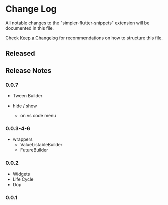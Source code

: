# Change Log

All notable changes to the "simpler-flutter-snippets" extension will be documented in this file.

Check [Keep a Changelog](http://keepachangelog.com/) for recommendations on how to structure this file.

## Released

## Release Notes

### 0.0.7
  - Tween Builder
  
  - hide / show 
    - on vs code menu
    
### 0.0.3-4-6
  - wrappers
    - ValueListableBuilder
    - FutureBuilder
### 0.0.2
  - Widgets
  - Life Cycle
  - Dop
### 0.0.1
